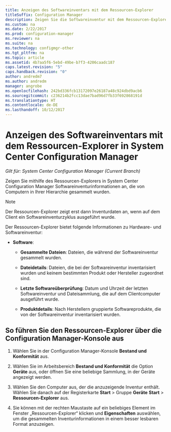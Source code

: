 ```yaml
---
title: Anzeigen des Softwareinventars mit dem Ressourcen-Explorer
titleSuffix: Configuration Manager
description: Zeigen Sie die Softwareinventur mit dem Ressourcen-Explorer in System Center Configuration Manager an.
ms.custom: na
ms.date: 2/22/2017
ms.prod: configuration-manager
ms.reviewer: na
ms.suite: na
ms.technology: configmgr-other
ms.tgt_pltfrm: na
ms.topic: article
ms.assetid: 4b7aa5f6-5ebd-49be-b7f3-4206caadc187
caps.latest.revision: "5"
caps.handback.revision: "0"
author: andredm7
ms.author: andredm
manager: angrobe
ms.openlocfilehash: 242bd336fcb13172097e26187a48c924dbd9acb6
ms.sourcegitcommit: c236214b2fcc13dae7bad96d7fb33f692868191d
ms.translationtype: HT
ms.contentlocale: de-DE
ms.lasthandoff: 10/12/2017
---
```

# <a name="how-to-use-resource-explorer-to-view-software-inventory-in-system-center-configuration-manager"></a>Anzeigen des Softwareinventars mit dem Ressourcen-Explorer in System Center Configuration Manager

*Gilt für: System Center Configuration Manager (Current Branch)*

Zeigen Sie mithilfe des Ressourcen-Explorers in System Center Configuration Manager Softwareinventurinformationen an, die von Computern in Ihrer Hierarchie gesammelt wurden.  

> [!NOTE]  
>  Der Ressourcen-Explorer zeigt erst dann Inventurdaten an, wenn auf dem Client ein Softwareinventurzyklus ausgeführt wurde.  

 Der Ressourcen-Explorer bietet folgende Informationen zu Hardware- und Softwareinventur:  

-   **Software**:  

    -   **Gesammelte Dateien**: Dateien, die während der Softwareinventur gesammelt wurden.  

    -   **Dateidetails**: Dateien, die bei der Softwareinventur inventarisiert wurden und keinem bestimmten Produkt oder Hersteller zugeordnet sind.  

    -   **Letzte Softwareüberprüfung**: Datum und Uhrzeit der letzten Softwareinventur und Dateisammlung, die auf dem Clientcomputer ausgeführt wurde.  

    -   **Produktdetails**: Nach Herstellern gruppierte Softwareprodukte, die von der Softwareinventur inventarisiert wurden.  

## <a name="to-run-resource-explorer-from-the-configuration-manager-console"></a>So führen Sie den Ressourcen-Explorer über die Configuration Manager-Konsole aus  

1.  Wählen Sie in der Configuration Manager-Konsole **Bestand und Konformität** aus.

2.  Wählen Sie im Arbeitsbereich **Bestand und Konformität** die Option **Geräte** aus, oder öffnen Sie eine beliebige Sammlung, in der Geräte angezeigt werden.  

3.  Wählen Sie den Computer aus, der die anzuzeigende Inventur enthält. Wählen Sie danach auf der Registerkarte **Start** > Gruppe **Geräte** **Start** > **Ressourcen-Explorer** aus.

4.  Sie können mit der rechten Maustaste auf ein beliebiges Element im Fenster „Ressourcen-Explorer“ klicken und **Eigenschaften** auswählen, um die gesammelten Inventurinformationen in einem besser lesbaren Format anzuzeigen.  
 
